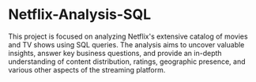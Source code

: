 # Netflix-Analysis-SQL
This project is focused on analyzing Netflix's extensive catalog of movies and TV shows using SQL queries. The analysis aims to uncover valuable insights, answer key business questions, and provide an in-depth understanding of content distribution, ratings, geographic presence, and various other aspects of the streaming platform.
